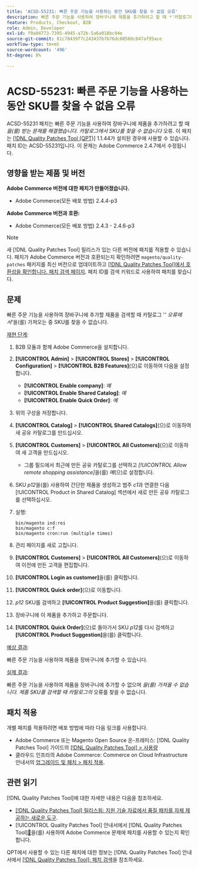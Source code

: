 ```yaml
---
title: 'ACSD-55231: 빠른 주문 기능을 사용하는 동안 SKU를 찾을 수 없음 오류'
description: 빠른 주문 기능을 사용하여 장바구니에 제품을 추가하려고 할 때 *'카탈로그에서 SKU를 찾을 수 없음'* 오류가 발생하는 Adobe Commerce 문제를 해결하려면 ACSD-55231 패치를 적용합니다.
feature: Products, Checkout, B2B
role: Admin, Developer
exl-id: f0a04773-7395-4945-a72b-5a6a018bc94e
source-git-commit: 81c78439f7c243437b7b76dc80560c847af95ace
workflow-type: tm+mt
source-wordcount: '496'
ht-degree: 0%

---
```


# ACSD-55231: 빠른 주문 기능을 사용하는 동안 SKU를 찾을 수 없음 오류

ACSD-55231 패치는 빠른 주문 기능을 사용하여 장바구니에 제품을 추가하려고 할 때 *을(를) 받는 문제를 해결했습니다. 카탈로그에서 SKU를 찾을 수 없습니다* 오류. 이 패치는 [[!DNL Quality Patches Tool (QPT)]](https://experienceleague.adobe.com/ko/docs/commerce-knowledge-base/kb/announcements/commerce-announcements/magento-quality-patches-released-new-tool-to-self-serve-quality-patches) 1.1.44가 설치된 경우에 사용할 수 있습니다. 패치 ID는 ACSD-55231입니다. 이 문제는 Adobe Commerce 2.4.7에서 수정됩니다.

## 영향을 받는 제품 및 버전

**Adobe Commerce 버전에 대한 패치가 만들어졌습니다.**

* Adobe Commerce(모든 배포 방법) 2.4.4-p3

**Adobe Commerce 버전과 호환:**

* Adobe Commerce(모든 배포 방법) 2.4.3 - 2.4.6-p3

>[!NOTE]
>
>새 [!DNL Quality Patches Tool] 릴리스가 있는 다른 버전에 패치를 적용할 수 있습니다. 패치가 Adobe Commerce 버전과 호환되는지 확인하려면 `magento/quality-patches` 패키지를 최신 버전으로 업데이트하고 [[!DNL Quality Patches Tool]에서 호환성을 확인합니다. 패치 검색 페이지](https://experienceleague.adobe.com/tools/commerce-quality-patches/index.html?lang=ko). 패치 ID를 검색 키워드로 사용하여 패치를 찾습니다.

## 문제

빠른 주문 기능을 사용하여 장바구니에 추가할 제품을 검색할 때 카탈로그 &#39;*&#39; 오류에서*&#39;을(를) 가져오는 중 SKU를 찾을 수 없습니다.

<u>재현 단계</u>:

1. B2B 모듈과 함께 Adobe Commerce을 설치합니다.
1. **[!UICONTROL Admin]** > **[!UICONTROL Stores]** > **[!UICONTROL Configuration]** > **[!UICONTROL B2B Features]**(으)로 이동하여 다음을 설정합니다.
   * **[!UICONTROL Enable company]**: *예*
   * **[!UICONTROL Enable Shared Catalog]**: *예*
   * **[!UICONTROL Enable Quick Order]**: *예*
1. 위의 구성을 저장합니다.
1. **[!UICONTROL Catalog]** > **[!UICONTROL Shared Catalogs]**(으)로 이동하여 새 공유 카탈로그를 만드십시오.
1. **[!UICONTROL Customers]** > **[!UICONTROL All Customers]**(으)로 이동하여 새 고객을 만드십시오.
   * 그룹 필드에서 최근에 만든 공유 카탈로그를 선택하고 *[!UICONTROL Allow remote shopping assistance]*&#x200B;을(를) *예*(으)로 설정합니다.
1. SKU *p12*&#x200B;을(를) 사용하여 간단한 제품을 생성하고 범주 *c1*&#x200B;과 연결한 다음 [!UICONTROL Product in Shared Catalog] 섹션에서 새로 만든 공유 카탈로그를 선택하십시오.
1. 실행:

   ```
   bin/magento ind:rei 
   bin/magento c:f 
   bin/magento cron:run (multiple times)
   ```

1. 관리 페이지를 새로 고칩니다.
1. **[!UICONTROL Customers]** > **[!UICONTROL All Customers]**(으)로 이동하여 이전에 만든 고객을 편집합니다.
1. **[!UICONTROL Login as customer]**&#x200B;을(를) 클릭합니다.
1. **[!UICONTROL Quick order]**(으)로 이동합니다.
1. *p12* SKU를 검색하고 **[!UICONTROL Product Suggestion]**&#x200B;을(를) 클릭합니다.
1. 장바구니에 이 제품을 추가하고 주문합니다.
1. **[!UICONTROL Quick Order]**(으)로 돌아가서 SKU *p12*&#x200B;를 다시 검색하고 **[!UICONTROL Product Suggestion]**&#x200B;을(를) 클릭합니다.

<u>예상 결과</u>:

빠른 주문 기능을 사용하여 제품을 장바구니에 추가할 수 있습니다.

<u>실제 결과</u>:

빠른 주문 기능을 사용하여 제품을 장바구니에 추가할 수 없으며 *을(를) 가져올 수 없습니다. 제품 SKU를 검색할 때 카탈로그의* 오류를 찾을 수 없습니다.

## 패치 적용

개별 패치를 적용하려면 배포 방법에 따라 다음 링크를 사용합니다.

* Adobe Commerce 또는 Magento Open Source 온-프레미스: [!DNL Quality Patches Tool] 가이드의 [[!DNL Quality Patches Tool] > 사용량](/help/tools/quality-patches-tool/usage.md)
* 클라우드 인프라의 Adobe Commerce: Commerce on Cloud Infrastructure 안내서의 [업그레이드 및 패치 > 패치 적용](https://experienceleague.adobe.com/docs/commerce-cloud-service/user-guide/develop/upgrade/apply-patches.html?lang=ko).

## 관련 읽기

[!DNL Quality Patches Tool]에 대한 자세한 내용은 다음을 참조하세요.

* [[!DNL Quality Patches Tool] 릴리스됨: 지원 기술 자료에서 품질 패치를 자체 제공하는 새로운 도구](https://experienceleague.adobe.com/ko/docs/commerce-knowledge-base/kb/announcements/commerce-announcements/magento-quality-patches-released-new-tool-to-self-serve-quality-patches).
* [!UICONTROL Quality Patches Tool] 안내서에서  [!DNL Quality Patches Tool][&#128279;](/help/tools/quality-patches-tool/patches-available-in-qpt/check-patch-for-magento-issue-with-magento-quality-patches.md)을(를) 사용하여 Adobe Commerce 문제에 패치를 사용할 수 있는지 확인합니다.


QPT에서 사용할 수 있는 다른 패치에 대한 정보는 [!DNL Quality Patches Tool] 안내서에서 [[!DNL Quality Patches Tool]: 패치 검색](https://experienceleague.adobe.com/tools/commerce-quality-patches/index.html?lang=ko)을 참조하세요.
